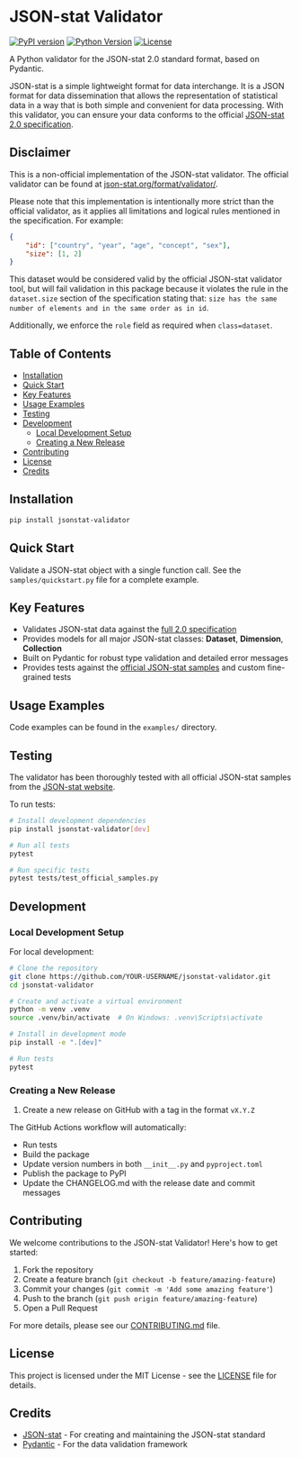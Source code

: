 # JSON-stat Validator

[![PyPI version](https://img.shields.io/pypi/v/jsonstat-validator.svg)](https://pypi.org/project/jsonstat-validator/)
[![Python Version](https://img.shields.io/pypi/pyversions/jsonstat-validator.svg)](https://pypi.org/project/jsonstat-validator/)
[![License](https://img.shields.io/github/license/ahmed-hassan19/jsonstat-validator.svg)](https://github.com/ahmed-hassan19/jsonstat-validator/blob/main/LICENSE)

A Python validator for the JSON-stat 2.0 standard format, based on Pydantic.

JSON-stat is a simple lightweight format for data interchange. It is a JSON format for data dissemination that allows the representation of statistical data in a way that is both simple and convenient for data processing. With this validator, you can ensure your data conforms to the official [JSON-stat 2.0 specification](https://json-stat.org/full/).

## Disclaimer

This is a non-official implementation of the JSON-stat validator. The official validator can be found at [json-stat.org/format/validator/](https://json-stat.org/format/validator/).

Please note that this implementation is intentionally more strict than the official validator, as it applies all limitations and logical rules mentioned in the specification. For example:

```json
{
    "id": ["country", "year", "age", "concept", "sex"],
    "size": [1, 2]
}
```

This dataset would be considered valid by the official JSON-stat validator tool, but will fail validation in this package because it violates the rule in the `dataset.size` section of the specification stating that: `size has the same number of elements and in the same order as in id`.

Additionally, we enforce the `role` field as required when `class=dataset`.

## Table of Contents

- [Installation](#installation)
- [Quick Start](#quick-start)
- [Key Features](#key-features)
- [Usage Examples](#usage-examples)
- [Testing](#testing)
- [Development](#development)
  - [Local Development Setup](#local-development-setup)
  - [Creating a New Release](#creating-a-new-release)
- [Contributing](#contributing)
- [License](#license)
- [Credits](#credits)

## Installation

```bash
pip install jsonstat-validator
```

## Quick Start

Validate a JSON-stat object with a single function call. See the `samples/quickstart.py` file for a complete example.

## Key Features

- Validates JSON-stat data against the [full 2.0 specification](https://json-stat.org/full)
- Provides models for all major JSON-stat classes: **Dataset**, **Dimension**, **Collection**
- Built on Pydantic for robust type validation and detailed error messages
- Provides tests against the [official JSON-stat samples](https://json-stat.org/samples/collection.json) and custom fine-grained tests

## Usage Examples

Code examples can be found in the `examples/` directory.

## Testing

The validator has been thoroughly tested with all official JSON-stat samples from the [JSON-stat website](https://json-stat.org/samples/).

To run tests:

```bash
# Install development dependencies
pip install jsonstat-validator[dev]

# Run all tests
pytest

# Run specific tests
pytest tests/test_official_samples.py
```

## Development

### Local Development Setup

For local development:

```bash
# Clone the repository
git clone https://github.com/YOUR-USERNAME/jsonstat-validator.git
cd jsonstat-validator

# Create and activate a virtual environment
python -m venv .venv
source .venv/bin/activate  # On Windows: .venv\Scripts\activate

# Install in development mode
pip install -e ".[dev]"

# Run tests
pytest
```

### Creating a New Release

1. Create a new release on GitHub with a tag in the format `vX.Y.Z`

The GitHub Actions workflow will automatically:

- Run tests
- Build the package
- Update version numbers in both `__init__.py` and `pyproject.toml`
- Publish the package to PyPI
- Update the CHANGELOG.md with the release date and commit messages

## Contributing

We welcome contributions to the JSON-stat Validator! Here's how to get started:

1. Fork the repository
2. Create a feature branch (`git checkout -b feature/amazing-feature`)
3. Commit your changes (`git commit -m 'Add some amazing feature'`)
4. Push to the branch (`git push origin feature/amazing-feature`)
5. Open a Pull Request

For more details, please see our [CONTRIBUTING.md](.github/CONTRIBUTING.md) file.

## License

This project is licensed under the MIT License - see the [LICENSE](LICENSE) file for details.

## Credits

- [JSON-stat](https://json-stat.org/) - For creating and maintaining the JSON-stat standard
- [Pydantic](https://pydantic-docs.helpmanual.io/) - For the data validation framework

